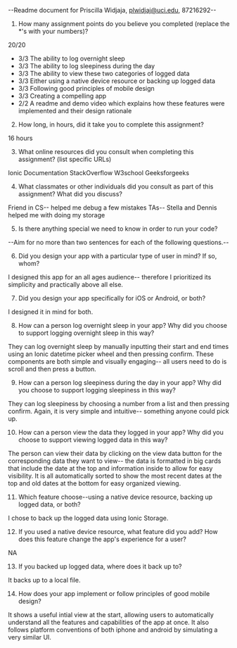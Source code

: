 --Readme document for Priscilla Widjaja, plwidjaj@uci.edu, 87216292--

1. How many assignment points do you believe you completed (replace the *'s with your numbers)?

20/20
- 3/3 The ability to log overnight sleep
- 3/3 The ability to log sleepiness during the day
- 3/3 The ability to view these two categories of logged data
- 3/3 Either using a native device resource or backing up logged data
- 3/3 Following good principles of mobile design
- 3/3 Creating a compelling app
- 2/2 A readme and demo video which explains how these features were implemented and their design rationale

2. How long, in hours, did it take you to complete this assignment?

16 hours

3. What online resources did you consult when completing this assignment? (list specific URLs)

Ionic Documentation
StackOverflow
W3school
Geeksforgeeks

4. What classmates or other individuals did you consult as part of this assignment? What did you discuss?

Friend in CS-- helped me debug a few mistakes
TAs-- Stella and Dennis helped me with doing my storage

5. Is there anything special we need to know in order to run your code?



--Aim for no more than two sentences for each of the following questions.--


6. Did you design your app with a particular type of user in mind? If so, whom?

I designed this app for an all ages audience-- therefore I prioritized its simplicity and practically above all else.

7. Did you design your app specifically for iOS or Android, or both?

I designed it in mind for both.

8. How can a person log overnight sleep in your app? Why did you choose to support logging overnight sleep in this way?

They can log overnight sleep by manually inputting their start and end times using an Ionic datetime picker wheel and then pressing confirm. These components are both simple and visually engaging-- all users need to do is scroll and then press a button.

9. How can a person log sleepiness during the day in your app? Why did you choose to support logging sleepiness in this way?

They can log sleepiness by choosing a number from a list and then pressing confirm. Again, it is very simple and intuitive-- something anyone could pick up.


10. How can a person view the data they logged in your app? Why did you choose to support viewing logged data in this way?

The person can view their data by clicking on the view data button for the corresponding data they want to view-- the data is formatted in big cards that include the date at the top and information inside to allow for easy visibility. It is all automatically sorted to show the most recent dates at the top and old dates at the bottom for easy organized viewing.

11. Which feature choose--using a native device resource, backing up logged data, or both?

I chose to back up the logged data using Ionic Storage.

12. If you used a native device resource, what feature did you add? How does this feature change the app's experience for a user?

NA

13. If you backed up logged data, where does it back up to?

It backs up to a local file.

14. How does your app implement or follow principles of good mobile design?

It shows a useful intial view at the start, allowing users to automatically understand all the features and capabilities of the app at once. It also follows platform conventions of both iphone and android by simulating a very similar UI.


